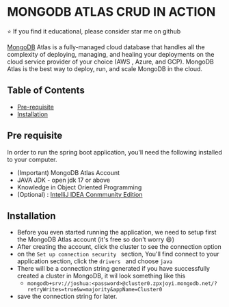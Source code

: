 # MONGODB ATLAS CRUD IN ACTION

:star: If you find it educational, please consider star me on github


[MongoDB](https://www.mongodb.com/products/platform/atlas-database) Atlas is a fully-managed cloud database that handles all the complexity of deploying, managing, and healing your deployments on the cloud service provider of your choice (AWS , Azure, and GCP). MongoDB Atlas is the best way to deploy, run, and scale MongoDB in the cloud.


## Table of Contents
- [Pre-requisite](#prerequisite)
- [Installation](#installation)


## Pre requisite 

 In order to run the spring boot application, you'll need the following installed to your computer.

- (Important) MongoDB Atlas Account
- JAVA JDK - open jdk 17 or above
- Knowledge in Object Oriented Programming
- (Optional) : [IntelliJ IDEA Conmmunity Edition](https://www.jetbrains.com/idea/)


## Installation

- Before you even started running the application, we need to setup first the MongoDB Atlas account (it's free so don't worry :smile:)
- After creating the account, click the cluster to see the connection option 
- on the ``Set up connection security `` section, You'll find connect to your application section, click the ``drivers `` and choose ``java``
- There will be a connection string generated if you have successfully created a cluster in MongoDB, it wil look something like this
  - ``mongodb+srv://joshua:<password>@cluster0.zpxjoyi.mongodb.net/?retryWrites=true&w=majority&appName=Cluster0``
- save the connection string for later.

